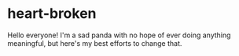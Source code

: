 # heart-broken
Hello everyone! I'm a sad panda with no hope of ever doing anything meaningful, but here's my best efforts to change that. 
